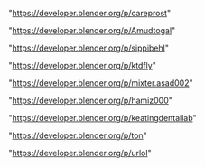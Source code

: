 "https://developer.blender.org/p/careprost"

"https://developer.blender.org/p/Amudtogal"

"https://developer.blender.org/p/sippibehl"

"https://developer.blender.org/p/ktdfly"

"https://developer.blender.org/p/mixter.asad002"

"https://developer.blender.org/p/hamiz000"

"https://developer.blender.org/p/keatingdentallab"

"https://developer.blender.org/p/ton"

"https://developer.blender.org/p/urlol"

